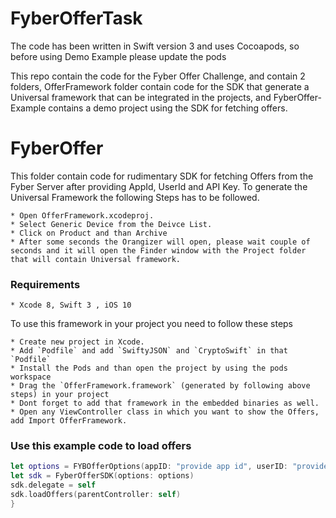 # FyberOfferTask
The code has been written in Swift version 3 and uses Cocoapods, so before using Demo Example please update the pods

This repo contain the code for the Fyber Offer Challenge, and contain 2 folders, OfferFramework folder contain code for the SDK that generate a Universal framework that can be integrated in the projects, and FyberOffer-Example contains a demo project using the SDK for fetching offers.


# FyberOffer

This folder contain code for rudimentary SDK for fetching Offers from the Fyber Server after providing AppId, UserId and API Key. To generate the Universal Framework the following Steps has to be followed.


    * Open OfferFramework.xcodeproj.
    * Select Generic Device from the Deivce List.
    * Click on Product and than Archive
    * After some seconds the Orangizer will open, please wait couple of seconds and it will open the Finder window with the Project folder that will contain Universal framework.

### Requirements
    * Xcode 8, Swift 3 , iOS 10

To use this framework in your project you need to follow these steps

    * Create new project in Xcode.
    * Add `Podfile` and add `SwiftyJSON` and `CryptoSwift` in that `Podfile`
    * Install the Pods and than open the project by using the pods workspace
    * Drag the `OfferFramework.framework` (generated by following above steps) in your project
    * Dont forget to add that framework in the embedded binaries as well.
    * Open any ViewController class in which you want to show the Offers, add Import OfferFramework.


### Use this example code to load offers
```swift
let options = FYBOfferOptions(appID: "provide app id", userID: "provide user id", securityToken: "provide api key")
let sdk = FyberOfferSDK(options: options)
sdk.delegate = self
sdk.loadOffers(parentController: self)
}
```


